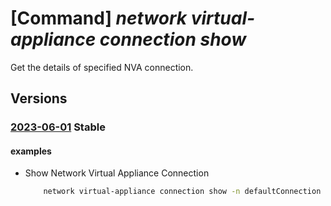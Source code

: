 # [Command] _network virtual-appliance connection show_

Get the details of specified NVA connection.

## Versions

### [2023-06-01](/Resources/mgmt-plane/L3N1YnNjcmlwdGlvbnMve30vcmVzb3VyY2Vncm91cHMve30vcHJvdmlkZXJzL21pY3Jvc29mdC5uZXR3b3JrL25ldHdvcmt2aXJ0dWFsYXBwbGlhbmNlcy97fS9uZXR3b3JrdmlydHVhbGFwcGxpYW5jZWNvbm5lY3Rpb25zL3t9/2023-06-01.xml) **Stable**

<!-- mgmt-plane /subscriptions/{}/resourcegroups/{}/providers/microsoft.network/networkvirtualappliances/{}/networkvirtualapplianceconnections/{} 2023-06-01 -->

#### examples

- Show Network Virtual Appliance Connection
    ```bash
        network virtual-appliance connection show -n defaultConnection --nva  MyNVA -g MyRG
    ```
